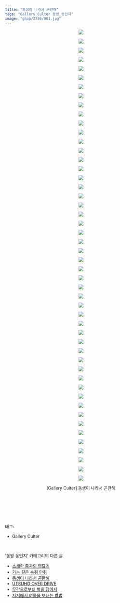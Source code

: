 ```yaml
---
title: "동생이 나라서 곤란해"
tags: "Gallery_Culter 동방_동인지"
image: "ghap/2786/001.jpg"
---
```

<div class="article">
<p style="text-align: center; clear: none; float: none;"><img src="{{ site.nasurl }}/ghap/2786/001.jpg"/></p>
<p style="text-align: center; clear: none; float: none;"><img src="{{ site.nasurl }}/ghap/2786/002.jpg"/></p>
<p style="text-align: center; clear: none; float: none;"><img src="{{ site.nasurl }}/ghap/2786/003.jpg"/></p>
<p style="text-align: center; clear: none; float: none;"><img src="{{ site.nasurl }}/ghap/2786/004.jpg"/></p>
<p style="text-align: center; clear: none; float: none;"><img src="{{ site.nasurl }}/ghap/2786/005.jpg"/></p>
<p style="text-align: center; clear: none; float: none;"><img src="{{ site.nasurl }}/ghap/2786/006.jpg"/></p>
<p style="text-align: center; clear: none; float: none;"><img src="{{ site.nasurl }}/ghap/2786/007.jpg"/></p>
<p style="text-align: center; clear: none; float: none;"><img src="{{ site.nasurl }}/ghap/2786/008.jpg"/></p>
<p style="text-align: center; clear: none; float: none;"><img src="{{ site.nasurl }}/ghap/2786/009.jpg"/></p>
<p style="text-align: center; clear: none; float: none;"><img src="{{ site.nasurl }}/ghap/2786/010.jpg"/></p>
<p style="text-align: center; clear: none; float: none;"><img src="{{ site.nasurl }}/ghap/2786/011.jpg"/></p>
<p style="text-align: center; clear: none; float: none;"><img src="{{ site.nasurl }}/ghap/2786/012.jpg"/></p>
<p style="text-align: center; clear: none; float: none;"><img src="{{ site.nasurl }}/ghap/2786/013.jpg"/></p>
<p style="text-align: center; clear: none; float: none;"><img src="{{ site.nasurl }}/ghap/2786/014.jpg"/></p>
<p style="text-align: center; clear: none; float: none;"><img src="{{ site.nasurl }}/ghap/2786/015.jpg"/></p>
<p style="text-align: center; clear: none; float: none;"><img src="{{ site.nasurl }}/ghap/2786/016.jpg"/></p>
<p style="text-align: center; clear: none; float: none;"><img src="{{ site.nasurl }}/ghap/2786/017.jpg"/></p>
<p style="text-align: center; clear: none; float: none;"><img src="{{ site.nasurl }}/ghap/2786/018.jpg"/></p>
<p style="text-align: center; clear: none; float: none;"><img src="{{ site.nasurl }}/ghap/2786/019.jpg"/></p>
<p style="text-align: center; clear: none; float: none;"><img src="{{ site.nasurl }}/ghap/2786/020.jpg"/></p>
<p style="text-align: center; clear: none; float: none;"><img src="{{ site.nasurl }}/ghap/2786/021.jpg"/></p>
<p style="text-align: center; clear: none; float: none;"><img src="{{ site.nasurl }}/ghap/2786/022.jpg"/></p>
<p style="text-align: center; clear: none; float: none;"><img src="{{ site.nasurl }}/ghap/2786/023.jpg"/></p>
<p style="text-align: center; clear: none; float: none;"><img src="{{ site.nasurl }}/ghap/2786/024.jpg"/></p>
<p style="text-align: center; clear: none; float: none;"><img src="{{ site.nasurl }}/ghap/2786/025.jpg"/></p>
<p style="text-align: center; clear: none; float: none;"><img src="{{ site.nasurl }}/ghap/2786/026.jpg"/></p>
<p style="text-align: center; clear: none; float: none;"><img src="{{ site.nasurl }}/ghap/2786/027.jpg"/></p>
<p style="text-align: center; clear: none; float: none;"><img src="{{ site.nasurl }}/ghap/2786/028.jpg"/></p>
<p style="text-align: center; clear: none; float: none;"><img src="{{ site.nasurl }}/ghap/2786/029.jpg"/></p>
<p style="text-align: center; clear: none; float: none;"><img src="{{ site.nasurl }}/ghap/2786/030.jpg"/></p>
<p style="text-align: center; clear: none; float: none;"><img src="{{ site.nasurl }}/ghap/2786/031.jpg"/></p>
<p style="text-align: center; clear: none; float: none;"><img src="{{ site.nasurl }}/ghap/2786/032.jpg"/></p>
<p style="text-align: center; clear: none; float: none;"><img src="{{ site.nasurl }}/ghap/2786/033.jpg"/></p>
<p style="text-align: center; clear: none; float: none;"><img src="{{ site.nasurl }}/ghap/2786/034.jpg"/></p>
<p style="text-align: center; clear: none; float: none;"><img src="{{ site.nasurl }}/ghap/2786/035.jpg"/></p>
<p style="text-align: center; clear: none; float: none;"><img src="{{ site.nasurl }}/ghap/2786/036.jpg"/></p>
<p style="text-align: center; clear: none; float: none;"><img src="{{ site.nasurl }}/ghap/2786/037.jpg"/></p>
<p style="text-align: center; clear: none; float: none;"><img src="{{ site.nasurl }}/ghap/2786/038.jpg"/></p>
<p style="text-align: center; clear: none; float: none;"><img src="{{ site.nasurl }}/ghap/2786/039.jpg"/></p>
<p style="text-align: center; clear: none; float: none;"><img src="{{ site.nasurl }}/ghap/2786/040.jpg"/></p>
<p style="text-align: center; clear: none; float: none;"><img src="{{ site.nasurl }}/ghap/2786/041.jpg"/></p>
<p style="text-align: center; clear: none; float: none;"><img src="{{ site.nasurl }}/ghap/2786/042.jpg"/></p>
<p style="text-align: center; clear: none; float: none;"><img src="{{ site.nasurl }}/ghap/2786/043.jpg"/></p>
<p style="text-align: center; clear: none; float: none;"><img src="{{ site.nasurl }}/ghap/2786/044.jpg"/></p>
<p style="text-align: center; clear: none; float: none;"><img src="{{ site.nasurl }}/ghap/2786/045.jpg"/></p>
<p style="text-align: center; clear: none; float: none;"><img src="{{ site.nasurl }}/ghap/2786/046.jpg"/></p>
<p style="text-align: center; clear: none; float: none;"><img src="{{ site.nasurl }}/ghap/2786/047.jpg"/></p>
<p style="text-align: center; clear: none; float: none;"><img src="{{ site.nasurl }}/ghap/2786/048.jpg"/></p>
<p style="text-align: center; clear: none; float: none;"><img src="{{ site.nasurl }}/ghap/2786/049.jpg"/></p>
<p style="text-align: center; clear: none; float: none;"><img src="{{ site.nasurl }}/ghap/2786/050.jpg"/></p>
<p style="text-align: center; clear: none; float: none;"><font color="#1e1e1e">[Gallery Culter] 동생이 나라서 곤란해</font></p>
<p style="text-align: center; clear: none; float: none;"><br/></p>
<p><br/></p>
</div><br/>
<div class="tagTrail">
<p>태그: </p>
<ul>
<li>Gallery Culter</li>
</ul>
</div><br/>
<div class="another">
<p>'동방 동인지' 카테고리의 다른 글</p>
<ul>
<li><a href="/2016-11-29-ghap_2788">소쇄한 종자의 영묘기</a></li>
<li><a href="/2016-11-29-ghap_2787">가는 길은 숙취 만취</a></li>
<li><a href="/2016-11-28-ghap_2786">동생이 나라서 곤란해</a></li>
<li><a href="/2016-11-28-ghap_2785">UTSUHO OVER DRIVE</a></li>
<li><a href="/2016-11-28-ghap_2784">무간으로부터 별을 담아서</a></li>
<li><a href="/2016-11-28-ghap_2783">지저에서 여름을 보내는 방법</a></li>
</ul>
</div><br/>
<div class="cb_module cb_fluid">
<div class="cb_wrt cb_profile">
</div><!-- commentList close -->
</div><br/>
